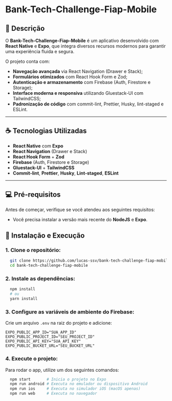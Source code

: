 # Bank-Tech-Challenge-Fiap-Mobile

## 📄 Descrição

O **Bank-Tech-Challenge-Fiap-Mobile** é um aplicativo desenvolvido com **React Native** e **Expo**, que integra diversos recursos modernos para garantir uma experiência fluida e segura.

O projeto conta com:

- **Navegação avançada** via React Navigation (Drawer e Stack);
- **Formulários otimizados** com React Hook Form e Zod;
- **Autenticação e armazenamento** com Firebase (Auth, Firestore e Storage);
- **Interface moderna e responsiva** utilizando Gluestack-UI com TailwindCSS;
- **Padronização de código** com commit-lint, Prettier, Husky, lint-staged e ESLint.

---

## ☕ Tecnologias Utilizadas

- **React Native** com **Expo**
- **React Navigation** (Drawer e Stack)
- **React Hook Form** + **Zod**
- **Firebase** (Auth, Firestore e Storage)
- **Gluestack-UI** + **TailwindCSS**
- **Commit-lint**, **Prettier**, **Husky**, **Lint-staged**, **ESLint**

---

## 💻 Pré-requisitos

Antes de começar, verifique se você atendeu aos seguintes requisitos:

- Você precisa instalar a versão mais recente do **NodeJS** e **Expo**.

## 🚀 Instalação e Execução

### 1. Clone o repositório:

```sh
  git clone https://github.com/lucas-ssv/bank-tech-challenge-fiap-mobile.git
  cd bank-tech-challenge-fiap-mobile
```

### 2. Instale as dependências:

```sh
  npm install
  # ou
  yarn install
```

### 3. Configure as variáveis de ambiente do Firebase:

Crie um arquivo `.env` na raiz do projeto e adicione:

```env
EXPO_PUBLIC_APP_ID="SUA_APP_ID"
EXPO_PUBLIC_PROJECT_ID="SEU_PROJECT_ID"
EXPO_PUBLIC_API_KEY="SUA_API_KEY"
EXPO_PUBLIC_BUCKET_URL="SEU_BUCKET_URL"
```

### 4. Execute o projeto:

Para rodar o app, utilize um dos seguintes comandos:

```sh
  npm start       # Inicia o projeto no Expo
  npm run android # Executa no emulador ou dispositivo Android
  npm run ios     # Executa no simulador iOS (macOS apenas)
  npm run web     # Executa no navegador
```
